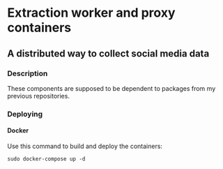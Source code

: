 # Extraction worker and proxy containers 

## A distributed way to collect social media data

### Description

These components are supposed to be dependent to packages from my previous repositories.


### Deploying



#### Docker

Use this command to build and deploy the containers:

    sudo docker-compose up -d





